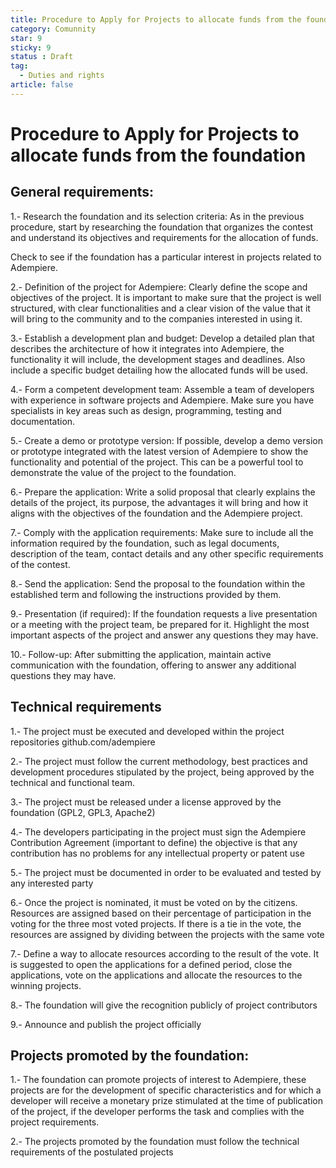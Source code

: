 ```yaml
---
title: Procedure to Apply for Projects to allocate funds from the foundation
category: Comunnity
star: 9
sticky: 9
status : Draft
tag:
  - Duties and rights
article: false
---
```


# Procedure to Apply for Projects to allocate funds from the foundation

## General requirements:

1.- Research the foundation and its selection criteria: As in the previous procedure, start by researching the foundation that organizes the contest and understand its objectives and requirements for the allocation of funds.

Check to see if the foundation has a particular interest in projects related to Adempiere.

2.- Definition of the project for Adempiere: Clearly define the scope and objectives of the project. It is important to make sure that the project is well structured, with clear functionalities and a clear vision of the value that it will bring to the community and to the companies interested in using it.

3.- Establish a development plan and budget: Develop a detailed plan that describes the architecture of how it integrates into Adempiere, the functionality it will include, the development stages and deadlines. Also include a specific budget detailing how the allocated funds will be used.

4.- Form a competent development team: Assemble a team of developers with experience in software projects and Adempiere. Make sure you have specialists in key areas such as design, programming, testing and documentation.

5.- Create a demo or prototype version: If possible, develop a demo version or prototype integrated with the latest version of Adempiere to show the functionality and potential of the project. This can be a powerful tool to demonstrate the value of the project to the foundation.

6.- Prepare the application: Write a solid proposal that clearly explains the details of the project, its purpose, the advantages it will bring and how it aligns with the objectives of the foundation and the Adempiere project.

7.- Comply with the application requirements: Make sure to include all the information required by the foundation, such as legal documents, description of the team, contact details and any other specific requirements of the contest.

8.- Send the application: Send the proposal to the foundation within the established term and following the instructions provided by them.

9.- Presentation (if required): If the foundation requests a live presentation or a meeting with the project team, be prepared for it. Highlight the most important aspects of the project and answer any questions they may have.

10.- Follow-up: After submitting the application, maintain active communication with the foundation, offering to answer any additional questions they may have.

## Technical requirements

1.- The project must be executed and developed within the project repositories github.com/adempiere

2.- The project must follow the current methodology, best practices and development procedures stipulated by the project, being approved by the technical and functional team.

3.- The project must be released under a license approved by the foundation (GPL2, GPL3, Apache2)

4.- The developers participating in the project must sign the Adempiere Contribution Agreement (important to define) the objective is that any contribution has no problems for any intellectual property or patent use

5.- The project must be documented in order to be evaluated and tested by any interested party

6.- Once the project is nominated, it must be voted on by the citizens. Resources are assigned based on their percentage of participation in the voting for the three most voted projects. If there is a tie in the vote, the resources are assigned by dividing between the projects with the same vote

7.- Define a way to allocate resources according to the result of the vote. It is suggested to open the applications for a defined period, close the applications, vote on the applications and allocate the resources to the winning projects.

8.- The foundation will give the recognition publicly of project contributors

9.- Announce and publish the project officially

   
## Projects promoted by the foundation:

1.- The foundation can promote projects of interest to Adempiere, these projects are for the development of specific characteristics and for which a developer will receive a monetary prize stimulated at the time of publication of the project, if the developer performs the task and complies with the project requirements.

2.- The projects promoted by the foundation must follow the technical requirements of the postulated projects
